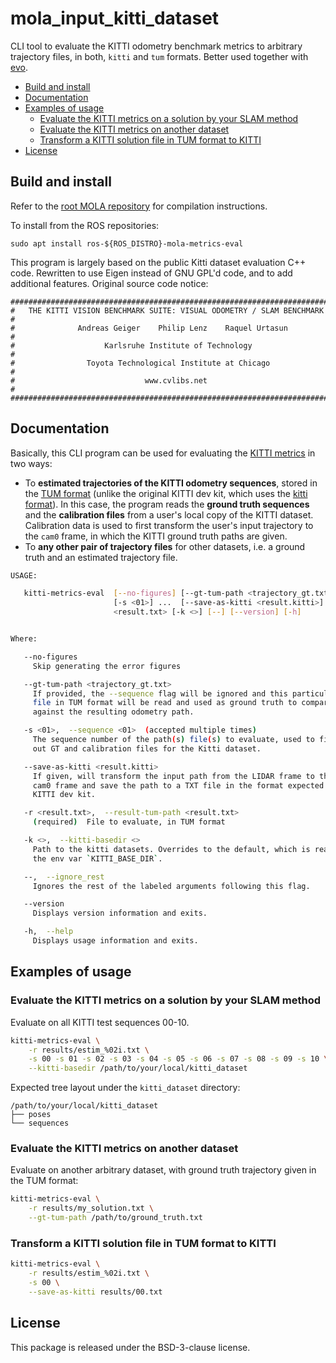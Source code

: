# mola_input_kitti_dataset
CLI tool to evaluate the KITTI odometry benchmark metrics to arbitrary trajectory files,
in both, `kitti` and `tum` formats. Better used together with [evo](https://github.com/MichaelGrupp/evo).

<!-- toc -->

- [Build and install](#build-and-install)
- [Documentation](#documentation)
- [Examples of usage](#examples-of-usage)
  * [Evaluate the KITTI metrics on a solution by your SLAM method](#evaluate-the-kitti-metrics-on-a-solution-by-your-slam-method)
  * [Evaluate the KITTI metrics on another dataset](#evaluate-the-kitti-metrics-on-another-dataset)
  * [Transform a KITTI solution file in TUM format to KITTI](#transform-a-kitti-solution-file-in-tum-format-to-kitti)
- [License](#license)

<!-- tocstop -->

## Build and install
Refer to the [root MOLA repository](https://github.com/MOLAorg/mola) for compilation instructions.

To install from the ROS repositories:

    sudo apt install ros-${ROS_DISTRO}-mola-metrics-eval

This program is largely based on the public Kitti dataset evaluation C++ code.
Rewritten to use Eigen instead of GNU GPL'd code, and to add additional features.
Original source code notice:

    ###########################################################################
    #   THE KITTI VISION BENCHMARK SUITE: VISUAL ODOMETRY / SLAM BENCHMARK    #
    #              Andreas Geiger    Philip Lenz    Raquel Urtasun            #
    #                    Karlsruhe Institute of Technology                    #
    #                Toyota Technological Institute at Chicago                #
    #                             www.cvlibs.net                              #
    ###########################################################################

## Documentation

Basically, this CLI program can be used for evaluating the [KITTI metrics](https://www.cvlibs.net/datasets/kitti/) in two ways:
- To **estimated trajectories of the KITTI odometry sequences**, stored in the [TUM format](https://github.com/MichaelGrupp/evo/wiki/Formats#tum---tum-rgb-d-dataset-trajectory-format) (unlike the original KITTI dev kit, which uses the [kitti format](https://github.com/MichaelGrupp/evo/wiki/Formats#kitti---kitti-dataset-pose-format)). In this case, the program reads the **ground truth sequences** and the **calibration files** from a user's local copy of the KITTI dataset. Calibration data is used to first transform the user's input trajectory to the `cam0` frame, in which the KITTI ground truth paths are given.
- To **any other pair of trajectory files** for other datasets, i.e. a ground truth and an estimated trajectory file.

```bash
USAGE: 

   kitti-metrics-eval  [--no-figures] [--gt-tum-path <trajectory_gt.txt>]
                       [-s <01>] ...  [--save-as-kitti <result.kitti>] -r
                       <result.txt> [-k <>] [--] [--version] [-h]


Where: 

   --no-figures
     Skip generating the error figures

   --gt-tum-path <trajectory_gt.txt>
     If provided, the --sequence flag will be ignored and this particular
     file in TUM format will be read and used as ground truth to compare
     against the resulting odometry path.

   -s <01>,  --sequence <01>  (accepted multiple times)
     The sequence number of the path(s) file(s) to evaluate, used to find
     out GT and calibration files for the Kitti dataset.

   --save-as-kitti <result.kitti>
     If given, will transform the input path from the LIDAR frame to the
     cam0 frame and save the path to a TXT file in the format expected by
     KITTI dev kit.

   -r <result.txt>,  --result-tum-path <result.txt>
     (required)  File to evaluate, in TUM format

   -k <>,  --kitti-basedir <>
     Path to the kitti datasets. Overrides to the default, which is reading
     the env var `KITTI_BASE_DIR`.

   --,  --ignore_rest
     Ignores the rest of the labeled arguments following this flag.

   --version
     Displays version information and exits.

   -h,  --help
     Displays usage information and exits.
```

## Examples of usage

### Evaluate the KITTI metrics on a solution by your SLAM method

Evaluate on all KITTI test sequences 00-10.

```bash
kitti-metrics-eval \
    -r results/estim_%02i.txt \
    -s 00 -s 01 -s 02 -s 03 -s 04 -s 05 -s 06 -s 07 -s 08 -s 09 -s 10 \
    --kitti-basedir /path/to/your/local/kitti_dataset
```

Expected tree layout under the `kitti_dataset` directory:

```
/path/to/your/local/kitti_dataset
├── poses
└── sequences
```

### Evaluate the KITTI metrics on another dataset

Evaluate on another arbitrary dataset, with ground truth trajectory
given in the TUM format:

```bash
kitti-metrics-eval \
    -r results/my_solution.txt \
    --gt-tum-path /path/to/ground_truth.txt
```

### Transform a KITTI solution file in TUM format to KITTI

```bash
kitti-metrics-eval \
    -r results/estim_%02i.txt \
    -s 00 \
    --save-as-kitti results/00.txt
```

## License
This package is released under the BSD-3-clause license.
